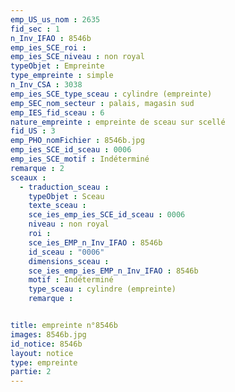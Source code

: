 ```yaml
---
emp_US_us_nom : 2635
fid_sec : 1
n_Inv_IFAO : 8546b
emp_ies_SCE_roi : 
emp_ies_SCE_niveau : non royal
typeObjet : Empreinte
type_empreinte : simple
n_Inv_CSA : 3038
emp_ies_SCE_type_sceau : cylindre (empreinte)
emp_SEC_nom_secteur : palais, magasin sud
emp_IES_fid_sceau : 6
nature_empreinte : empreinte de sceau sur scellé
fid_US : 3
emp_PHO_nomFichier : 8546b.jpg
emp_ies_SCE_id_sceau : 0006
emp_ies_SCE_motif : Indéterminé
remarque : 2
sceaux :
  - traduction_sceau : 
    typeObjet : Sceau
    texte_sceau : 
    sce_ies_emp_ies_SCE_id_sceau : 0006
    niveau : non royal
    roi : 
    sce_ies_EMP_n_Inv_IFAO : 8546b
    id_sceau : "0006"
    dimensions_sceau : 
    sce_ies_emp_ies_EMP_n_Inv_IFAO : 8546b
    motif : Indéterminé
    type_sceau : cylindre (empreinte)
    remarque : 


title: empreinte n°8546b
images: 8546b.jpg
id_notice: 8546b
layout: notice
type: empreinte
partie: 2
---
```

